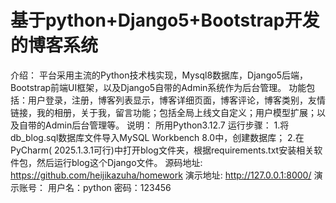 # 基于python+Django5+Bootstrap开发的博客系统
介绍：
平台采用主流的Python技术栈实现，Mysql8数据库，Django5后端，Bootstrap前端UI框架，以及Django5自带的Admin系统作为后台管理。
功能包括：用户登录，注册，博客列表显示，博客详细页面，博客评论，博客类别，友情链接，我的相册，关于我，留言功能；包括全局上线文自定义；用户模型扩展；以及自带的Admin后台管理等。
说明：
所用Python3.12.7
运行步骤：
1.将db_blog.sql数据库文件导入MySQL Workbench 8.0中，创建数据库；
2.在PyCharm( 2025.1.3.1可行)中打开blog文件夹，根据requirements.txt安装相关软件包，然后运行blog这个Django文件。
源码地址:
https://github.com/heijikazuha/homework
演示地址:
http://127.0.0.1:8000/
演示账号：
用户名：python
密码：123456
